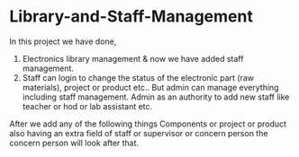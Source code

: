 # Library-and-Staff-Management

In this project we have done, 
1) Electronics library management & now we have added staff management. 
2) Staff can login to change the status of the electronic part  (raw materials), project or product etc.. But admin can manage everything including staff management.
Admin as an authority to add new staff like teacher or hod or lab assistant etc.                                                                                 

After we add any of the following things Components or project or product also having an extra field of staff or supervisor or concern person the concern person will look after that.
